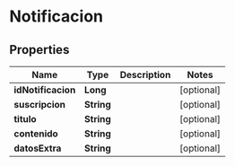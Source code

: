 

# Notificacion


## Properties

| Name | Type | Description | Notes |
|------------ | ------------- | ------------- | -------------|
|**idNotificacion** | **Long** |  |  [optional] |
|**suscripcion** | **String** |  |  [optional] |
|**titulo** | **String** |  |  [optional] |
|**contenido** | **String** |  |  [optional] |
|**datosExtra** | **String** |  |  [optional] |



